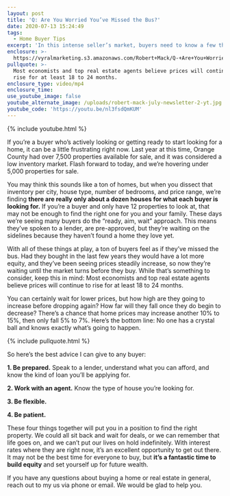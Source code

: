 ```yaml
---
layout: post
title: 'Q: Are You Worried You’ve Missed the Bus?'
date: 2020-07-13 15:24:49
tags:
  - Home Buyer Tips
excerpt: 'In this intense seller’s market, buyers need to know a few things.'
enclosure: >-
  https://vyralmarketing.s3.amazonaws.com/Robert+Mack/Q-+Are+You+Worried+Youve+Missed+the+Bus_.mp4
pullquote: >-
  Most economists and top real estate agents believe prices will continue to
  rise for at least 18 to 24 months.
enclosure_type: video/mp4
enclosure_time:
use_youtube_image: false
youtube_alternate_image: /uploads/robert-mack-july-newsletter-2-yt.jpg
youtube_code: 'https://youtu.be/nl3fsdQmKUM'
---
```


{% include youtube.html %}

If you’re a buyer who’s actively looking or getting ready to start looking for a home, it can be a little frustrating right now. Last year at this time, Orange County had over 7,500 properties available for sale, and it was considered a low inventory market. Flash forward to today, and we’re hovering under 5,000 properties for sale.&nbsp;

You may think this sounds like a ton of homes, but when you dissect that inventory per city, house type, number of bedrooms, and price range, we’re finding **there are really only about a dozen houses for what each buyer is looking for.** If you’re a buyer and only have 12 properties to look at, that may not be enough to find the right one for you and your family. These days we’re seeing many buyers do the “ready, aim, wait” approach. This means they’ve spoken to a lender, are pre-approved, but they’re waiting on the sidelines because they haven’t found a home they love yet.&nbsp;

With all of these things at play, a ton of buyers feel as if they’ve missed the bus. Had they bought in the last few years they would have a lot more equity, and they’ve been seeing prices steadily increase, so now they’re waiting until the market turns before they buy. While that’s something to consider, keep this in mind: Most economists and top real estate agents believe prices will continue to rise for at least 18 to 24 months.&nbsp;

You can certainly wait for lower prices, but how high are they going to increase before dropping again? How far will they fall once they do begin to decrease? There’s a chance that home prices may increase another 10% to 15%, then only fall 5% to 7%. Here’s the bottom line: No one has a crystal ball and knows exactly what’s going to happen.&nbsp;

{% include pullquote.html %}

So here’s the best advice I can give to any buyer:

**1\. Be prepared.** Speak to a lender, understand what you can afford, and know the kind of loan you’ll be applying for.

**2\. Work with an agent.** Know the type of house you’re looking for.

**3\. Be flexible.&nbsp;**

**4\. Be patient.&nbsp;**

These four things together will put you in a position to find the right property. We could all sit back and wait for deals, or we can remember that life goes on, and we can’t put our lives on hold indefinitely. With interest rates where they are right now, it’s an excellent opportunity to get out there. It may not be the best time for everyone to buy, but **it’s a fantastic time to build equity** and set yourself up for future wealth.&nbsp;

If you have any questions about buying a home or real estate in general, reach out to my us via phone or email. We would be glad to help you.